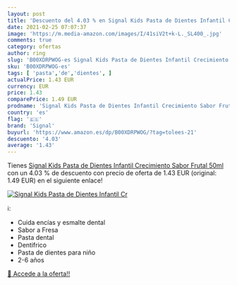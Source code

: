 ```yaml
---
layout: post
title: 'Descuento del 4.03 % en Signal Kids Pasta de Dientes Infantil Cr'
date: 2021-02-25 07:07:37
image: 'https://m.media-amazon.com/images/I/41siV2t+k-L._SL400_.jpg'
comments: true
category: ofertas
author: ring
slug: 'B00XDRPWOG-es Signal Kids Pasta de Dientes Infantil Crecimiento Sabor...'
sku: 'B00XDRPWOG-es'
tags: [ 'pasta','de','dientes', ]
actualPrice: 1.43 EUR
currency: EUR
price: 1.43
comparePrice: 1.49 EUR
prodname: 'Signal Kids Pasta de Dientes Infantil Crecimiento Sabor Frutal 50ml'
country: 'es'
flag: '🇪🇸'
brand: 'Signal'
buyurl: 'https://www.amazon.es/dp/B00XDRPWOG/?tag=tolees-21'
descuento: '4.03'
average: '1.43'
---
```


Tienes [Signal Kids Pasta de Dientes Infantil Crecimiento Sabor Frutal 50ml](https://www.amazon.es/dp/B00XDRPWOG/?tag=tolees-21) con un 4.03 % de descuento con precio de oferta de 1.43 EUR (original: 1.49 EUR) en el siguiente enlace!

[![Signal Kids Pasta de Dientes Infantil Cr](https://m.media-amazon.com/images/I/41siV2t+k-L._SL400_.jpg)](https://www.amazon.es/dp/B00XDRPWOG/?tag=tolees-21)

ℹ️:

- Cuida encías y esmalte dental
- Sabor a Fresa
- Pasta dental
- Dentifrico
- Pasta de dientes para niño
- 2-6 años

[🛒 Accede a la oferta!!](https://www.amazon.es/dp/B00XDRPWOG/?tag=tolees-21)
